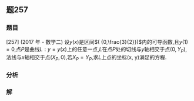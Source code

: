 ## 题257
### 题目
[257] (2017 年 - 数学二) 设$y( x)$是区间$( {0,\frac{3}{2}})$内的可导函数,且$y( 1)  = 0$,点$P$是曲线$L : y = y( x)$上的任意一点,$L$在点$P$处的切线与$y$轴相交于点$( {0,{Y}_{P}})$,法线与$x$轴相交于点$( {{X}_{P},0})$,若${X}_{P} = {Y}_{P}$,求$L$上点的坐标(x, y)满足的方程.
### 分析

### 解